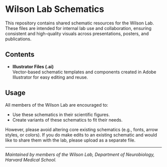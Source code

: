 # Wilson Lab Schematics

This repository contains shared schematic resources for the Wilson Lab. These files are intended for internal lab use and collaboration, ensuring consistent and high-quality visuals across presentations, posters, and publications.

## Contents

- **Illustrator Files (.ai)**  
  Vector-based schematic templates and components created in Adobe Illustrator for easy editing and reuse.

## Usage

All members of the Wilson Lab are encouraged to:
- Use these schematics in their scientific figures.
- Create variants of these schematics to fit their needs.

However, please avoid altering core existing schematics (e.g., fonts, arrow styles, or colors). If you do make edits to an existing schematic and would like to share them with the lab, please upload as a separate file.

---

*Maintained by members of the Wilson Lab, Department of Neurobiology, Harvard Medical School.*
